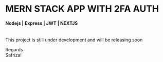 # MERN STACK APP WITH 2FA AUTH
#### Nodejs | Express | JWT | NEXTJS 

<br/>
This project is still under development and will be releasing soon

Regards<br/>
Safrizal